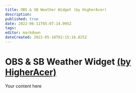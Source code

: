 ```yaml
---
title: OBS & SB Weather Widget (by HigherAcer)
description:
published: true
date: 2022-06-11T05:07:14.095Z
tags:
editor: markdown
dateCreated: 2022-05-18T02:15:16.825Z
---
```


# OBS & SB Weather Widget [(by HigherAcer)](https://www.twitch.tv/higheracer)
Your content here
